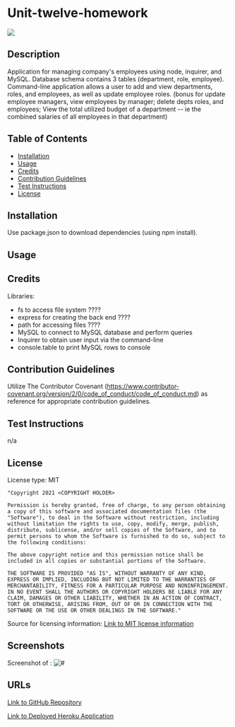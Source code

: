 # Unit-twelve-homework


<img src='https://img.shields.io/badge/License-MIT-yellow.svg'>

## Description
Application for managing company's employees using node, inquirer, and MySQL. Database schema contains 3 tables (department, role, employee). Command-line application allows a user to add and view departments, roles, and employees, as well as update employee roles. (bonus for update employee managers, view employees by manager; delete depts roles, and employees; View the total utilized budget of a department -- ie the combined salaries of all employees in that department)

## Table of Contents 
 - [Installation](#installation)
 - [Usage](#usage)
 - [Credits](#credits)
 - [Contribution Guidelines](#contribution-guidelines)
 - [Test Instructions](#test-instructions)
 - [License](#license)

## Installation
Use package.json to download dependencies (using npm install).

## Usage


## Credits
Libraries:
* fs to access file system ????
* express for creating the back end ????
* path for accessing files ????
* MySQL to connect to MySQL database and perform queries
* Inquirer to obtain user input via the command-line
* console.table to print MySQL rows to console

## Contribution Guidelines
Utilize The Contributor Covenant (https://www.contributor-covenant.org/version/2/0/code_of_conduct/code_of_conduct.md) as reference for appropriate contribution guidelines.

## Test Instructions
n/a

## License
License type: MIT

    "Copyright 2021 <COPYRIGHT HOLDER>

    Permission is hereby granted, free of charge, to any person obtaining a copy of this software and associated documentation files (the "Software"), to deal in the Software without restriction, including without limitation the rights to use, copy, modify, merge, publish, distribute, sublicense, and/or sell copies of the Software, and to permit persons to whom the Software is furnished to do so, subject to the following conditions:
    
    The above copyright notice and this permission notice shall be included in all copies or substantial portions of the Software.
    
    THE SOFTWARE IS PROVIDED "AS IS", WITHOUT WARRANTY OF ANY KIND, EXPRESS OR IMPLIED, INCLUDING BUT NOT LIMITED TO THE WARRANTIES OF MERCHANTABILITY, FITNESS FOR A PARTICULAR PURPOSE AND NONINFRINGEMENT. IN NO EVENT SHALL THE AUTHORS OR COPYRIGHT HOLDERS BE LIABLE FOR ANY CLAIM, DAMAGES OR OTHER LIABILITY, WHETHER IN AN ACTION OF CONTRACT, TORT OR OTHERWISE, ARISING FROM, OUT OF OR IN CONNECTION WITH THE SOFTWARE OR THE USE OR OTHER DEALINGS IN THE SOFTWARE."

Source for licensing information: <a href="https://opensource.org/licenses/MIT">Link to MIT license information</a>

## Screenshots

Screenshot of :
<img src='#' alt = '#'>


## URLs
<a href="https://github.com/mlward639/Unit-twelve-homework">Link to GitHub Repository</a>

<a href="#">Link to Deployed Heroku Application</a>
